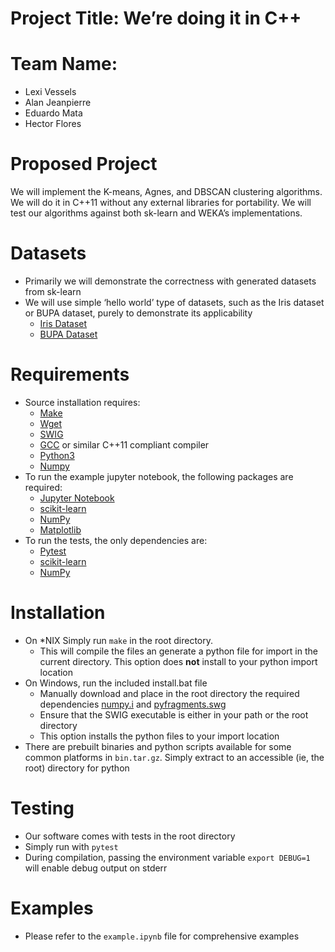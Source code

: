 # Project Title:	We’re doing it in C++

# Team Name:
* Lexi Vessels
* Alan Jeanpierre
* Eduardo Mata
* Hector Flores

# Proposed Project
We will implement the K-means, Agnes, and DBSCAN clustering algorithms. We will do it in C++11 without any external libraries for portability. We will test our algorithms against both sk-learn and WEKA’s implementations. 

# Datasets
* Primarily we will demonstrate the correctness with generated datasets from sk-learn
* We will use simple ‘hello world’ type of datasets, such as the Iris dataset or BUPA dataset, purely to demonstrate its applicability
  * [Iris Dataset](http://archive.ics.uci.edu/ml/datasets/Iris)
  * [BUPA Dataset](ftp://ftp.ics.uci.edu/pub/machine-learning-databases/liver-disorders)

# Requirements
* Source installation requires:
  * [Make](https://www.gnu.org/software/make/) 
  * [Wget](https://www.gnu.org/software/wget/)
  * [SWIG](http://www.swig.org/) 
  * [GCC](https://gcc.gnu.org/) or similar C++11 compliant compiler
  * [Python3](https://www.python.org/downloads/) 
  * [Numpy](http://www.numpy.org/) 
* To run the example jupyter notebook, the following packages are required:
  * [Jupyter Notebook](http://jupyter.org/) 
  * [scikit-learn](http://scikit-learn.org/stable/)
  * [NumPy](http://www.numpy.org/)
  * [Matplotlib](https://matplotlib.org/) 
* To run the tests, the only dependencies are:
  * [Pytest](https://docs.pytest.org/en/latest/) 
  * [scikit-learn](http://scikit-learn.org/stable/)
  * [NumPy](http://www.numpy.org/)

# Installation
* On *NIX Simply run `make` in the root directory. 
  * This will compile the files an generate a python file for import in the current directory. This option does **not** install to your python import location
* On Windows, run the included install.bat file
  * Manually download and place in the root directory the required dependencies [numpy.i](https://raw.githubusercontent.com/numpy/numpy/master/tools/swig/numpy.i) and [pyfragments.swg](https://raw.githubusercontent.com/numpy/numpy/master/tools/swig/pyfragments.swg)
  * Ensure that the SWIG executable is either in your path or the root directory
  * This option installs the python files to your import location
* There are prebuilt binaries and python scripts available for some common platforms in `bin.tar.gz`. Simply extract to an accessible (ie, the root) directory for python

# Testing
* Our software comes with tests in the root directory
* Simply run with `pytest`
* During compilation, passing the environment variable `export DEBUG=1` will enable debug output on stderr

# Examples
* Please refer to the `example.ipynb` file for comprehensive examples
